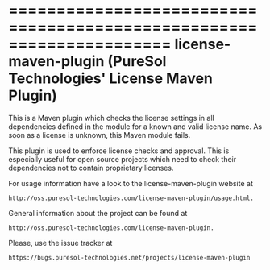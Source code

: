 =====================================================================
  license-maven-plugin (PureSol Technologies' License Maven Plugin)
=====================================================================

This is a Maven plugin which checks the license settings in all dependencies
defined in the module for a known and valid license name. As soon as a license
is unknown, this Maven module fails.

This plugin is used to enforce license checks and approval. This is especially
useful for open source projects which need to check their dependencies not to
contain proprietary licenses. 

For usage information have a look to the license-maven-plugin website at

    http://oss.puresol-technologies.com/license-maven-plugin/usage.html.

General information about the project can be found at      

    http://oss.puresol-technologies.com/license-maven-plugin.
    
Please, use the issue tracker at

    https://bugs.puresol-technologies.net/projects/license-maven-plugin
                                                  